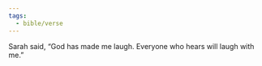 ```yaml
---
tags:
  - bible/verse
---
```

Sarah said, “God has made me laugh. Everyone who hears will laugh with me.”
